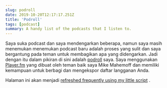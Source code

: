 ```yaml
---
slug: podroll
date: 2019-10-20T12:17:17.251Z
title: 'Podroll'
tags: [podcast]
summary: A handy list of the podcasts that I listen to.
---
```


Saya suka podcast dan saya mendengarkan beberapa, namun saya masih menemukan menemukan podcast baru adalah proses yang sulit dan saya bergantung pada teman untuk membagikan apa yang didengarkan. Jadi dengan itu dalam pikiran di sini adalah [podroll](https://player.fm/pkinlan/fm.opml) saya. Saya menggunakan [Player.fm](https://player.fm) yang dibuat oleh teman baik saya Mike Mahemoff dan memiliki kemampuan untuk berbagi dan mengekspor daftar langganan Anda.

Halaman ini akan menjadi [refreshed frequently using my little script](https://github.com/PaulKinlan/paul.kinlan.me/blob/main/podroll.js) .

<!-- POD REFRESH check podroll.js in the root -->
